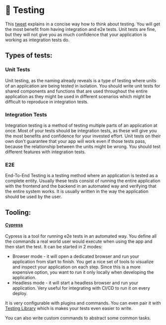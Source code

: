 # 🧪 Testing

This [tweet](https://twitter.com/rauchg/status/807626710350839808) explains in a concise way how to think about testing. You will get the most benefit from having integration and e2e tests. Unit tests are fine, but they will not give you as much confidence that your application is working as integration tests do.

## Types of tests:

### Unit Tests

Unit testing, as the naming already reveals is a type of testing where units of an application are being tested in isolation.
You should write unit tests for shared components and functions that are used throughout the entire application as they might be used in different scenarios which might be difficult to reproduce in integration tests.


### Integration Tests

Integration testing is a method of testing multiple parts of an application at once.
Most of your tests should be integration tests, as these will give you the most benefits and confidence for your invested effort. Unit tests on their own don't guarantee that your app will work even if those tests pass, because the relationship between the units might be wrong. You should test different features with integration tests.


### E2E

End-To-End Testing is a testing method where an application is tested as a complete entity.
Usually these tests consist of running the entire application with the frontend and the backend in an automated way and verifying that the entire system works. It is usually written in the way the application should be used by the user.


## Tooling:

#### [Cypress](https://www.cypress.io/)

Cypress is a tool for running e2e tests in an automated way.
You define all the commands a real world user would execute when using the app and then start the test. It can be started in 2 modes:

- Browser mode - it will open a dedicated browser and run your application from start to finish. You get a nice set of tools to visualize and inspect your application on each step. Since this is a more expensive option, you want to run it only locally when developing the application.
- Headless mode - it will start a headless browser and run your application. Very useful for integrating with CI/CD to run it on every deploy.

It is very configurable with plugins and commands. You can even pair it with [Testing Library](https://testing-library.com/docs/cypress-testing-library/intro/) which is makes your tests even easier to write.

You can also write custom commands to abstract some common tasks.
